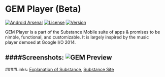 # GEM Player (Beta)

[![Android Arsenal](https://img.shields.io/badge/Android%20Arsenal-GEM%20Player-brightgreen.svg?style=flat)](http://android-arsenal.com/details/3/2679)
[![License](https://img.shields.io/badge/license-GPLv3-blue.svg)](https://github.com/SubstanceMobile/GEM/blob/stable/LICENSE.md)
[![Version](https://img.shields.io/badge/verison-0.2.3-orange.svg)](https://github.com/Substance-Project/GEM/releases)

GEM Player is a part of the Substance Mobile suite of apps & promises to be nimble, functional, and customizable.
It is largely inspired by the music player demoed at Google I/O 2014.

####Screenshots:
![GEM Preview](http://i.imgur.com/d25pxdS.png)
---

####Links:
[Explanation of Substance](https://github.com/Substance-Project/GEM/wiki/Substance-Open-Source), [Substance Site](https://substanceproject.net)
